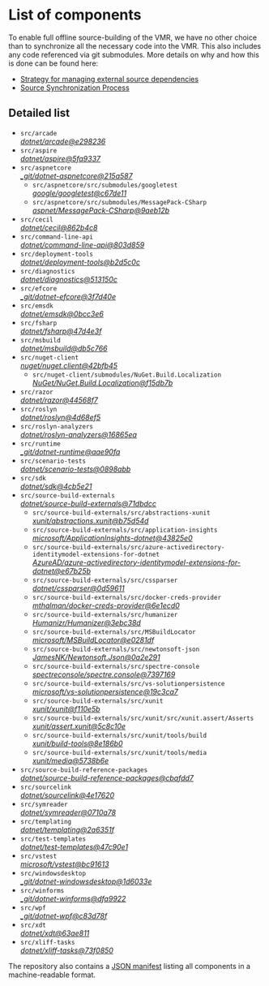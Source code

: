 ﻿# List of components

To enable full offline source-building of the VMR, we have no other choice than to synchronize all the necessary code into the VMR. This also includes any code referenced via git submodules. More details on why and how this is done can be found here:
- [Strategy for managing external source dependencies](src/arcade/Documentation/UnifiedBuild/VMR-Strategy-For-External-Source.md)
- [Source Synchronization Process](src/arcade/Documentation/UnifiedBuild/VMR-Design-And-Operation.md#source-synchronization-process)

## Detailed list

<!-- component list beginning -->
- `src/arcade`  
*[dotnet/arcade@e298236](https://github.com/dotnet/arcade/tree/e29823691315ed6b3acff20d5bdf3b0be7628283)*
- `src/aspire`  
*[dotnet/aspire@5fa9337](https://github.com/dotnet/aspire/tree/5fa9337a84a52e9bd185d04d156eccbdcf592f74)*
- `src/aspnetcore`  
*[_git/dotnet-aspnetcore@215a587](https://dev.azure.com/dnceng/internal/_git/dotnet-aspnetcore/?version=GC215a587e52efa710de84138b0a3374b860b924d8)*
    - `src/aspnetcore/src/submodules/googletest`  
    *[google/googletest@c67de11](https://github.com/google/googletest/tree/c67de117379f4d1c889c7581a0a76aa0979c2083)*
    - `src/aspnetcore/src/submodules/MessagePack-CSharp`  
    *[aspnet/MessagePack-CSharp@9aeb12b](https://github.com/aspnet/MessagePack-CSharp/tree/9aeb12b9bdb024512ffe2e4bddfa2785dca6e39e)*
- `src/cecil`  
*[dotnet/cecil@862b4c8](https://github.com/dotnet/cecil/tree/862b4c8bf05585cc44ceb32dc0fd060ceed06cd2)*
- `src/command-line-api`  
*[dotnet/command-line-api@803d859](https://github.com/dotnet/command-line-api/tree/803d8598f98fb4efd94604b32627ee9407f246db)*
- `src/deployment-tools`  
*[dotnet/deployment-tools@b2d5c0c](https://github.com/dotnet/deployment-tools/tree/b2d5c0c5841de4bc036ef4c84b5db3532504e5f3)*
- `src/diagnostics`  
*[dotnet/diagnostics@513150c](https://github.com/dotnet/diagnostics/tree/513150c2f25077b1fcb194407e53c433c975f39b)*
- `src/efcore`  
*[_git/dotnet-efcore@3f7d40e](https://dev.azure.com/dnceng/internal/_git/dotnet-efcore/?version=GC3f7d40ec7be104358780955b3f0fea62495264dc)*
- `src/emsdk`  
*[dotnet/emsdk@0bcc3e6](https://github.com/dotnet/emsdk/tree/0bcc3e67026ea44a16fb018a50e4e134c06ab3d6)*
- `src/fsharp`  
*[dotnet/fsharp@47d4e3f](https://github.com/dotnet/fsharp/tree/47d4e3f91e4e5414b6dafbf14288b9c5a798ef99)*
- `src/msbuild`  
*[dotnet/msbuild@db5c766](https://github.com/dotnet/msbuild/tree/db5c766a7b07e0d1bb073757f8893c4e02200644)*
- `src/nuget-client`  
*[nuget/nuget.client@42bfb45](https://github.com/nuget/nuget.client/tree/42bfb4554167e1d2fc2b950728d9bd8164f806c1)*
    - `src/nuget-client/submodules/NuGet.Build.Localization`  
    *[NuGet/NuGet.Build.Localization@f15db7b](https://github.com/NuGet/NuGet.Build.Localization/tree/f15db7b7c6f5affbea268632ef8333d2687c8031)*
- `src/razor`  
*[dotnet/razor@44568f7](https://github.com/dotnet/razor/tree/44568f7817cd7c6daf90c9340c64c3b69277b7f6)*
- `src/roslyn`  
*[dotnet/roslyn@4d68ef5](https://github.com/dotnet/roslyn/tree/4d68ef53bf037528cbe2066696b872aaa8b4fe36)*
- `src/roslyn-analyzers`  
*[dotnet/roslyn-analyzers@16865ea](https://github.com/dotnet/roslyn-analyzers/tree/16865ea61910500f1022ad2b96c499e5df02c228)*
- `src/runtime`  
*[_git/dotnet-runtime@aae90fa](https://dev.azure.com/dnceng/internal/_git/dotnet-runtime/?version=GCaae90fa09086a9be09dac83fa66542232c7269d8)*
- `src/scenario-tests`  
*[dotnet/scenario-tests@0898abb](https://github.com/dotnet/scenario-tests/tree/0898abbb5899ef400b8372913c2320295798a687)*
- `src/sdk`  
*[dotnet/sdk@4cb5e21](https://github.com/dotnet/sdk/tree/4cb5e21a4176d71e53095eb7879837938a971cb2)*
- `src/source-build-externals`  
*[dotnet/source-build-externals@71dbdcc](https://github.com/dotnet/source-build-externals/tree/71dbdccd13f28cfd1a35649263b55ebbeab26ee7)*
    - `src/source-build-externals/src/abstractions-xunit`  
    *[xunit/abstractions.xunit@b75d54d](https://github.com/xunit/abstractions.xunit/tree/b75d54d73b141709f805c2001b16f3dd4d71539d)*
    - `src/source-build-externals/src/application-insights`  
    *[microsoft/ApplicationInsights-dotnet@43825e0](https://github.com/microsoft/ApplicationInsights-dotnet/tree/43825e06a22cdfb702fc199a7ba99a7d541d48c6)*
    - `src/source-build-externals/src/azure-activedirectory-identitymodel-extensions-for-dotnet`  
    *[AzureAD/azure-activedirectory-identitymodel-extensions-for-dotnet@e67b25b](https://github.com/AzureAD/azure-activedirectory-identitymodel-extensions-for-dotnet/tree/e67b25be77532af9ba405670b34b4d263d505fde)*
    - `src/source-build-externals/src/cssparser`  
    *[dotnet/cssparser@0d59611](https://github.com/dotnet/cssparser/tree/0d59611784841735a7778a67aa6e9d8d000c861f)*
    - `src/source-build-externals/src/docker-creds-provider`  
    *[mthalman/docker-creds-provider@6e1ecd0](https://github.com/mthalman/docker-creds-provider/tree/6e1ecd0a80755f9f0e88dc23b98b52f51a77c65e)*
    - `src/source-build-externals/src/humanizer`  
    *[Humanizr/Humanizer@3ebc38d](https://github.com/Humanizr/Humanizer/tree/3ebc38de585fc641a04b0e78ed69468453b0f8a1)*
    - `src/source-build-externals/src/MSBuildLocator`  
    *[microsoft/MSBuildLocator@e0281df](https://github.com/microsoft/MSBuildLocator/tree/e0281df33274ac3c3e22acc9b07dcb4b31d57dc0)*
    - `src/source-build-externals/src/newtonsoft-json`  
    *[JamesNK/Newtonsoft.Json@0a2e291](https://github.com/JamesNK/Newtonsoft.Json/tree/0a2e291c0d9c0c7675d445703e51750363a549ef)*
    - `src/source-build-externals/src/spectre-console`  
    *[spectreconsole/spectre.console@7397169](https://github.com/spectreconsole/spectre.console/tree/7397169a2757dc3657598bdea4ac222c0f283425)*
    - `src/source-build-externals/src/vs-solutionpersistence`  
    *[microsoft/vs-solutionpersistence@19c3ca7](https://github.com/microsoft/vs-solutionpersistence/tree/19c3ca7dc997dba2b3a86f6c666e9f717f34c8fe)*
    - `src/source-build-externals/src/xunit`  
    *[xunit/xunit@f110e5b](https://github.com/xunit/xunit/tree/f110e5bee5dfd4c08339587c9c3df9292fcb597c)*
    - `src/source-build-externals/src/xunit/src/xunit.assert/Asserts`  
    *[xunit/assert.xunit@5c8c10e](https://github.com/xunit/assert.xunit/tree/5c8c10e085eb42f39f2fe0b40c94bf56649eb0a4)*
    - `src/source-build-externals/src/xunit/tools/build`  
    *[xunit/build-tools@8e186b0](https://github.com/xunit/build-tools/tree/8e186b0f8e398796e75453f3f18952b06d29fdfd)*
    - `src/source-build-externals/src/xunit/tools/media`  
    *[xunit/media@5738b6e](https://github.com/xunit/media/tree/5738b6e86f08e0389c4392b939c20e3eca2d9822)*
- `src/source-build-reference-packages`  
*[dotnet/source-build-reference-packages@cbafdd7](https://github.com/dotnet/source-build-reference-packages/tree/cbafdd754f3cd645081e32d30cb6a82300163288)*
- `src/sourcelink`  
*[dotnet/sourcelink@4e17620](https://github.com/dotnet/sourcelink/tree/4e176206614b345352885b55491aeb51bf77526b)*
- `src/symreader`  
*[dotnet/symreader@0710a78](https://github.com/dotnet/symreader/tree/0710a7892d89999956e8808c28e9dd0512bd53f3)*
- `src/templating`  
*[dotnet/templating@2a6351f](https://github.com/dotnet/templating/tree/2a6351f11c4a527a0e095c5ed749f56e75efc8e9)*
- `src/test-templates`  
*[dotnet/test-templates@47c90e1](https://github.com/dotnet/test-templates/tree/47c90e140b027225b799ca8413af10ee3d5f1126)*
- `src/vstest`  
*[microsoft/vstest@bc91613](https://github.com/microsoft/vstest/tree/bc9161306b23641b0364b8f93d546da4d48da1eb)*
- `src/windowsdesktop`  
*[_git/dotnet-windowsdesktop@1d6033e](https://dev.azure.com/dnceng/internal/_git/dotnet-windowsdesktop/?version=GC1d6033e36c17c6c496302306563689885e416f48)*
- `src/winforms`  
*[_git/dotnet-winforms@dfa9922](https://dev.azure.com/dnceng/internal/_git/dotnet-winforms/?version=GCdfa9922eb72e517011ad36ed7318242bbe9f9005)*
- `src/wpf`  
*[_git/dotnet-wpf@c83d78f](https://dev.azure.com/dnceng/internal/_git/dotnet-wpf/?version=GCc83d78f58cbe40d4f5cd847461a233e5c85f5300)*
- `src/xdt`  
*[dotnet/xdt@63ae811](https://github.com/dotnet/xdt/tree/63ae81154c50a1cf9287cc47d8351d55b4289e6d)*
- `src/xliff-tasks`  
*[dotnet/xliff-tasks@73f0850](https://github.com/dotnet/xliff-tasks/tree/73f0850939d96131c28cf6ea6ee5aacb4da0083a)*
<!-- component list end -->

The repository also contains a [JSON manifest](https://github.com/dotnet/dotnet/blob/main/src/source-manifest.json) listing all components in a machine-readable format.
